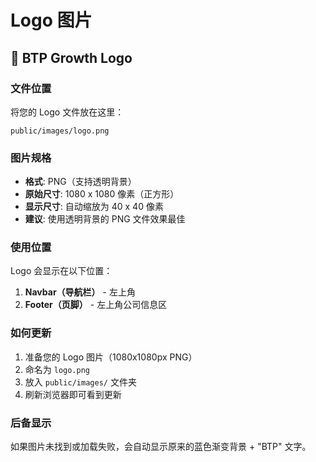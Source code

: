 # Logo 图片

## 📍 BTP Growth Logo

### 文件位置
将您的 Logo 文件放在这里：
```
public/images/logo.png
```

### 图片规格
- **格式**: PNG（支持透明背景）
- **原始尺寸**: 1080 x 1080 像素（正方形）
- **显示尺寸**: 自动缩放为 40 x 40 像素
- **建议**: 使用透明背景的 PNG 文件效果最佳

### 使用位置
Logo 会显示在以下位置：
1. **Navbar（导航栏）** - 左上角
2. **Footer（页脚）** - 左上角公司信息区

### 如何更新
1. 准备您的 Logo 图片（1080x1080px PNG）
2. 命名为 `logo.png`
3. 放入 `public/images/` 文件夹
4. 刷新浏览器即可看到更新

### 后备显示
如果图片未找到或加载失败，会自动显示原来的蓝色渐变背景 + "BTP" 文字。

